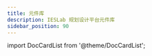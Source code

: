 ```yaml
---
title: 元件库
description: IESLab 规划设计平台元件库
sidebar_position: 90
---
```




import DocCardList from '@theme/DocCardList';

<DocCardList />